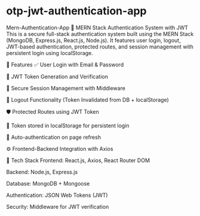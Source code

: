 # otp-jwt-authentication-app
Mern-Authentication-App
🔐 MERN Stack Authentication System with JWT
This is a secure full-stack authentication system built using the MERN Stack (MongoDB, Express.js, React.js, Node.js). It features user login, logout, JWT-based authentication, protected routes, and session management with persistent login using localStorage.

🚀 Features
✅ User Login with Email & Password

🔐 JWT Token Generation and Verification

🧠 Secure Session Management with Middleware

🚪 Logout Functionality (Token Invalidated from DB + localStorage)

🛡️ Protected Routes using JWT Token

💾 Token stored in localStorage for persistent login

🔁 Auto-authentication on page refresh

⚙️ Frontend-Backend Integration with Axios

📁 Tech Stack
Frontend: React.js, Axios, React Router DOM

Backend: Node.js, Express.js

Database: MongoDB + Mongoose

Authentication: JSON Web Tokens (JWT)

Security: Middleware for JWT verification


